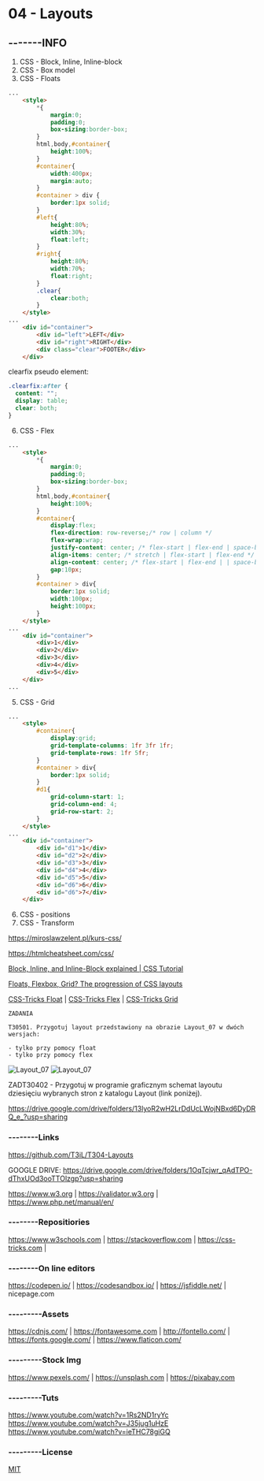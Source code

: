 # 04 - Layouts

## -------INFO

1. CSS - Block, Inline, Inline-block
2. CSS - Box model
3. CSS - Floats
```html
...
    <style>
        *{
            margin:0;
            padding:0;
            box-sizing:border-box;
        }
        html,body,#container{
            height:100%;
        }
        #container{
            width:400px;
            margin:auto;
        }
        #container > div {
            border:1px solid;
        }
        #left{
            height:80%;
            width:30%;
            float:left;
        }
        #right{
            height:80%;
            width:70%;
            float:right;
        }
        .clear{
            clear:both;
        }
    </style>
...
    <div id="container">
        <div id="left">LEFT</div>
        <div id="right">RIGHT</div>
        <div class="clear">FOOTER</div>
    </div>
```

clearfix pseudo element:
```css
.clearfix:after {
  content: "";
  display: table;
  clear: both;
}
```

6. CSS - Flex
```html
...
    <style>
        *{
            margin:0;
            padding:0;
            box-sizing:border-box;
        }
        html,body,#container{
            height:100%;
        }
        #container{
            display:flex;
            flex-direction: row-reverse;/* row | column */
            flex-wrap:wrap;
            justify-content: center; /* flex-start | flex-end | space-between | space-around | space-evenly */
            align-items: center; /* stretch | flex-start | flex-end */
            align-content: center; /* flex-start | flex-end | | space-between | space-around | space-evenly | stretch */
            gap:10px;
        }
        #container > div{
            border:1px solid;
            width:100px;
            height:100px;
        }
    </style>
...
    <div id="container">
        <div>1</div>
        <div>2</div>
        <div>3</div>
        <div>4</div>
        <div>5</div>
    </div>
...
```
5. CSS - Grid
```html
...
    <style>
        #container{
            display:grid;
            grid-template-columns: 1fr 3fr 1fr;
            grid-template-rows: 1fr 5fr;
        }
        #container > div{
            border:1px solid;
        }
        #d1{
            grid-column-start: 1;
            grid-column-end: 4;
            grid-row-start: 2;
        }
    </style>
...
    <div id="container">
        <div id="d1">1</div>
        <div id="d2">2</div>
        <div id="d3">3</div>
        <div id="d4">4</div>
        <div id="d5">5</div>
        <div id="d6">6</div>
        <div id="d6">7</div>
    </div>
```
6. CSS - positions
7. CSS - Transform



https://miroslawzelent.pl/kurs-css/

https://htmlcheatsheet.com/css/

[Block, Inline, and Inline-Block explained | CSS Tutorial](https://youtu.be/x_i2gga-sYg)

[Floats, Flexbox, Grid? The progression of CSS layouts](https://youtu.be/R7gqJkdc5dM)

[CSS-Tricks Float](https://css-tricks.com/almanac/properties/f/float/) |
[CSS-Tricks Flex](https://css-tricks.com/snippets/css/a-guide-to-flexbox/) |
[CSS-Tricks Grid](https://css-tricks.com/snippets/css/complete-guide-grid/)

```
ZADANIA

T30501. Przygotuj layout przedstawiony na obrazie Layout_07 w dwóch wersjach: 

- tylko przy pomocy float
- tylko przy pomocy flex
```
![Layout_07](/Layout_02.PNG)
![Layout_07](/Layout_07.jpg)

ZADT30402 - Przygotuj w programie graficznym schemat layoutu dziesięciu wybranych stron z katalogu Layout (link poniżej).

https://drive.google.com/drive/folders/13lyoR2wH2LrDdUcLWojNBxd6DyDRQ_e_?usp=sharing



### --------Links
https://github.com/T3iL/T304-Layouts

GOOGLE DRIVE: https://drive.google.com/drive/folders/1OqTcjwr_qAdTPO-dThxUOd3ooTTOlzgp?usp=sharing

https://www.w3.org | https://validator.w3.org | https://www.php.net/manual/en/
### --------Repositiories
https://www.w3schools.com | https://stackoverflow.com | https://css-tricks.com |
### --------On line editors
https://codepen.io/ | https://codesandbox.io/ | https://jsfiddle.net/ | nicepage.com
### ---------Assets
https://cdnjs.com/ | https://fontawesome.com | http://fontello.com/ | https://fonts.google.com/ | https://www.flaticon.com/
### ---------Stock Img
https://www.pexels.com/ | https://unsplash.com | https://pixabay.com
### ---------Tuts
https://www.youtube.com/watch?v=1Rs2ND1ryYc
https://www.youtube.com/watch?v=J35jug1uHzE
https://www.youtube.com/watch?v=ieTHC78giGQ
### ---------License
[MIT](https://choosealicense.com/licenses/mit/)
